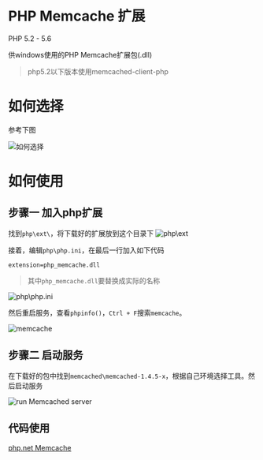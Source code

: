 # PHP Memcache 扩展

PHP 5.2 - 5.6

供windows使用的PHP Memcache扩展包(.dll)

> php5.2以下版本使用memcached-client-php

# 如何选择

参考下图

![如何选择](https://raw.githubusercontent.com/GHBJayce/php_memcache_windows/master/assets/how%20to%20choose.jpg)


# 如何使用

## 步骤一 加入php扩展

找到`php\ext\`，将下载好的扩展放到这个目录下
![php\ext](https://raw.githubusercontent.com/GHBJayce/php_memcache_windows/master/assets/php%20ext%20dir.jpg)

接着，编辑`php\php.ini`，在最后一行加入如下代码

```
extension=php_memcache.dll
```

> 其中`php_memcache.dll`要替换成实际的名称

![php\php.ini](https://raw.githubusercontent.com/GHBJayce/php_memcache_windows/master/assets/php.ini.jpg)

然后重启服务，查看`phpinfo()`，`Ctrl + F`搜索`memcache`。

![memcache](https://raw.githubusercontent.com/GHBJayce/php_memcache_windows/master/assets/memcache.jpg)


## 步骤二 启动服务

在下载好的包中找到`memcached\memcached-1.4.5-x`，根据自己环境选择工具。然后启动服务

![run Memcached server](https://raw.githubusercontent.com/GHBJayce/php_memcache_windows/master/assets/run%20memcached%20server.jpg)


## 代码使用

[php.net Memcache](http://php.net/manual/en/book.memcache.php)
